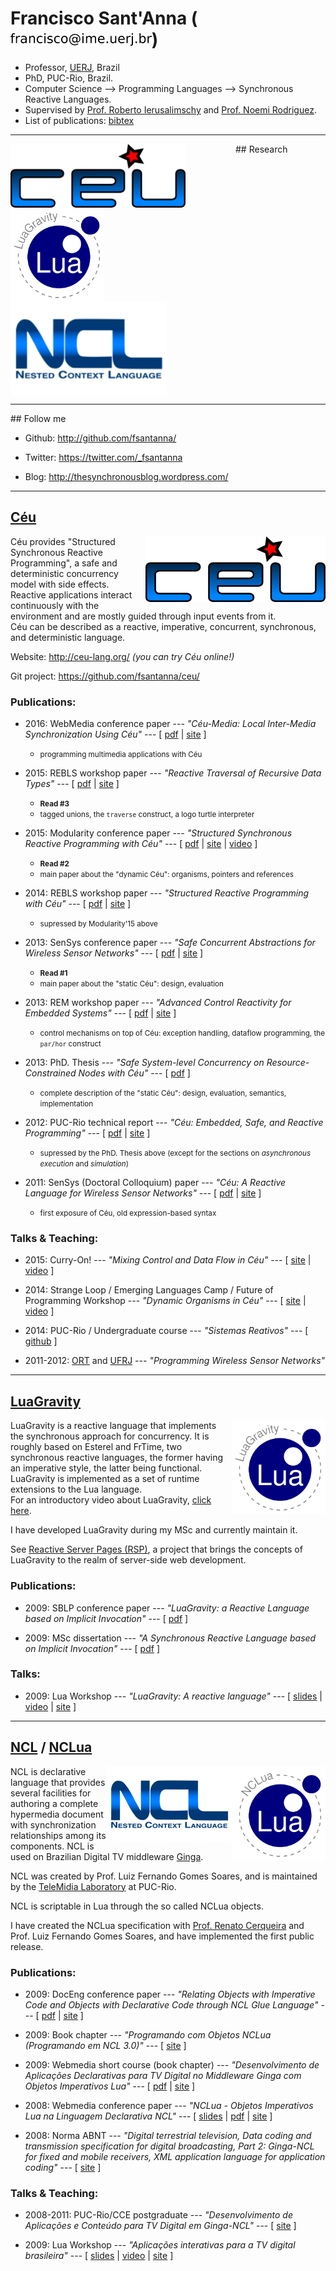 <head>
    <title>Francisco Sant'Anna</title>
    <meta http-equiv="Content-Type" content="text/html; charset=UTF-8"/>

<script type="text/javascript">

  var _gaq = _gaq || [];
  _gaq.push(['_setAccount', 'UA-17746978-1']);
  _gaq.push(['_trackPageview']);

  (function() {
    var ga = document.createElement('script'); ga.type = 'text/javascript'; ga.async = true;
    ga.src = ('https:' == document.location.protocol ? 'https://ssl' : 'http://www') + '.google-analytics.com/ga.js';
    var s = document.getElementsByTagName('script')[0]; s.parentNode.insertBefore(ga, s);
  })();

</script>

</head>

# Francisco Sant'Anna (<img src="email.png" height="20"/>)

* Professor, [UERJ](http://www.uerj.br/idiomas.php#gb), Brazil
* PhD, PUC-Rio, Brazil.
* Computer Science --> Programming Languages --> Synchronous Reactive 
  Languages.
* Supervised by
    [Prof. Roberto Ierusalimschy](http://www.inf.puc-rio.br/~roberto)
    and
    [Prof. Noemi Rodriguez](http://www.inf.puc-rio.br/~noemi).
* List of publications: [bibtex](fsantanna.bib)

<hr/>
## Research

<a href="#ceu">
<img width="280" src="ceu.png" style="float:left; margin-right: 80px;"/>
</a>

<a href="#luagravity">
<img width="150" src="luagravity.png" style="float:left; margin-right: 80px;"/>
</a>

<a href="#ncl">
<img width="250" src="ncl.png" style="float:left; margin-right: 80px;"/>
</a>

<div style="clear:both;"></div>

<hr/>
## Follow me

* Github:
    <http://github.com/fsantanna/>

* Twitter:
    <https://twitter.com/_fsantanna>

* Blog:
    <http://thesynchronousblog.wordpress.com/>

<a name="ceu"></a>
<hr/>

## [Céu](http://ceu-lang.org)

<img align="right" src="ceu.png"/>

Céu provides "Structured Synchronous Reactive Programming", a safe and 
deterministic concurrency model with side effects.
<br/>
Reactive applications interact continuously with the environment and are mostly 
guided through input events from it.
<br/>
Céu can be described as a reactive, imperative, concurrent, synchronous, and 
deterministic language.

<!--
Céu has a memory footprint of around 3Kb of ROM and 100b of RAM (on a 16bits 
platform).
-->

Website: <http://ceu-lang.org/> *(you can try Céu online!)*

Git project: <https://github.com/fsantanna/ceu/>

<!--
Currently, it is restricted to static-only applications.
I'm looking for embedded systems developers interested in using Céu.
I can help with all support (i.e. coding) to integrate Céu with your platform.
-->

### Publications:

* 2016: WebMedia conference paper
    --- *"Céu-Media: Local Inter-Media Synchronization Using Céu"*
    --- [ [pdf](ceumedia_webmedia16_pre.pdf) | [site][ceumedia16_site] ]
    * <small>programming multimedia applications with Céu</small>

* 2015: REBLS workshop paper
    --- *"Reactive Traversal of Recursive Data Types"*
    --- [ [pdf](ceu_rebls15.pdf) | [site][rebls15_site] ]
    * <small>**Read #3**</small>
    * <small>tagged unions, the `traverse` construct, a logo turtle 
             interpreter</small>

* 2015: Modularity conference paper
    --- *"Structured Synchronous Reactive Programming with Céu"*
    --- [ [pdf](ceu_mod15_pre.pdf) | [site][mod15_site] | [video][mod15_video] ]
    * <small>**Read #2**</small>
    * <small>main paper about the "dynamic Céu": organisms, pointers and 
             references</small>

* 2014: REBLS workshop paper
    --- *"Structured Reactive Programming with Céu"*
    --- [ [pdf](ceu_rebls14_pre.pdf) | [site][rebls14_site] ]
    * <small>supressed by Modularity'15 above</small>

* 2013: SenSys conference paper
    --- *"Safe Concurrent Abstractions for Wireless Sensor Networks"*
    --- [ [pdf](ceu_sensys13_pre.pdf) | [site][sensys13_site] ]
    * <small>**Read #1**</small>
    * <small>main paper about the "static Céu": design, evaluation
             </small>

* 2013: REM workshop paper
    --- *"Advanced Control Reactivity for Embedded Systems"*
    --- [ [pdf](ceu_rem13_pre.pdf) | [site][rem13_site] ]
    * <small>control mechanisms on top of Céu: exception handling,
             dataflow programming, the `par/hor` construct</small>

* 2013: PhD. Thesis
    --- *"Safe System-level Concurrency on Resource-Constrained Nodes with Céu"*
    --- [ [pdf](ceu_phd.pdf) ]
    * <small>complete description of the "static Céu": design, evaluation, 
             semantics, implementation</small>

* 2012: PUC-Rio technical report
    --- *"Céu: Embedded, Safe, and Reactive Programming"*
    --- [ [pdf](ceu_tr.pdf) | [site][tr_site] ]
    * <small>supressed by the PhD. Thesis above (except for the sections on
      *asynchronous execution* and *simulation*)</small>

* 2011: SenSys (Doctoral Colloquium) paper
    --- *"Céu: A Reactive Language for Wireless Sensor Networks"*
    --- [ [pdf](ceu_sensys11.pdf) | [site][dc_site] ]
    * <small>first exposure of Céu, old expression-based syntax</small>

[ceumedia16_site]: http://dl.acm.org/citation.cfm?id=2976856
[rebls15_site]: http://www.guidosalvaneschi.com/REBLS/REBLS2015/
[mod15_site]: http://www.aosd.net/2015/
[mod15_video]: https://vimeo.com/110512582
[rebls14_site]: http://www.guidosalvaneschi.com/REBLS/REBLS2014/
[sensys13_site]: http://sensys.acm.org/2013/index.html
[rem13_site]: http://soft.vub.ac.be/REM13/
[tr_site]: http://bib-di.inf.puc-rio.br/techreports/2012.htm
[dc_site]: http://www.cse.ust.hk/~lingu/SenSys11DC/

### Talks & Teaching:

* 2015: Curry-On!
    --- *"Mixing Control and Data Flow in Céu"*
    --- [ [site][curryon_site] | [video][curryon_video] ]

[curryon_site]: http://curry-on.org/
[curryon_video]: https://www.youtube.com/watch?v=aivVg9WMuMs

* 2014: Strange Loop / Emerging Languages Camp / Future of Programming Workshop 
    --- *"Dynamic Organisms in Céu"*
    --- [ [site][fpw_site] | [video][fpw_video] ]

[fpw_site]: http://www.future-programming.org/program.html
[fpw_video]: https://vimeo.com/110512582

* 2014: PUC-Rio / Undergraduate course
    --- *"Sistemas Reativos"*
    --- [ [github][reativos_github] ]

[reativos_github]: https://github.com/fsantanna/reativos

* 2011-2012: [ORT](http://www.ort.org.br) and [UFRJ](http://www.ufrj.br)
    --- *"Programming Wireless Sensor Networks"*

<a name="luagravity"></a>
<hr/>

## [LuaGravity][luagravity]

[luagravity]: http://www.lua.inf.puc-rio.br/~francisco/luagravity/

<img width="150" align="right" src="luagravity.png"/>

LuaGravity is a reactive language that implements the synchronous approach for 
concurrency.
It is roughly based on Esterel and FrTime, two synchronous reactive languages, 
the former having an imperative style, the latter being functional.
LuaGravity is implemented as a set of runtime extensions to the Lua language.  
For an introductory video about LuaGravity, [click 
here](http://thesynchronousblog.wordpress.com/lua-workshop09-video/).

I have developed LuaGravity during my MSc and currently maintain it.

See [Reactive Server Pages (RSP)][rsp], a project that brings the concepts of 
LuaGravity to the realm of server-side web development.

[rsp]: http://www.lua.inf.puc-rio.br/~francisco/rsp/

### Publications:

* 2009: SBLP conference paper
    --- *"LuaGravity: a Reactive Language based on Implicit Invocation"*
    --- [ [pdf](luagravity_sblp.pdf) ]

* 2009: MSc dissertation
    --- *"A Synchronous Reactive Language based on Implicit Invocation"*
    --- [ [pdf](luagravity_msc.pdf) ]

### Talks:

* 2009: Lua Workshop
    --- *"LuaGravity: A reactive language"*
    --- [ [slides][luagravity_luaws_video] | [video][luagravity_luaws_video] | [site][luagravity_luaws_site] ]

[luagravity_luaws_slides]: http://thesynchronousblog.wordpress.com/lua-workshop09-video/
[luagravity_luaws_video]: http://thesynchronousblog.wordpress.com/lua-workshop09-video/
[luagravity_luaws_site]: http://www.lua.org/wshop09.html

<a name="ncl"></a>
<hr/>

## [NCL](http://www.ncl.org.br) / [NCLua][nclua]

[nclua]: http://www.telemidia.puc-rio.br/~francisco/nclua/

<img width="150" align="right" src="nclua.png"/>
<img align="right" src="ncl.png"/>

NCL is declarative language that provides several facilities for authoring a 
complete hypermedia document with synchronization relationships among its 
components.
NCL is used on Brazilian Digital TV middleware 
[Ginga](http://www.ginga.org.br).

NCL was created by Prof. Luiz Fernando Gomes Soares, and is maintained by the 
[TeleMidia Laboratory](http://www.telemidia.puc-rio.br) at PUC-Rio.

NCL is scriptable in Lua through the so called NCLua objects.

I have created the NCLua specification with [Prof. Renato 
Cerqueira](http://www.inf.puc-rio.br/~rcerq) and Prof. Luiz Fernando Gomes 
Soares, and have implemented the first public release.

### Publications:

* 2009: DocEng conference paper
    --- *"Relating Objects with Imperative Code and Objects with
          Declarative Code through NCL Glue Language"*
    --- [ [pdf](nclua_doceng.pdf) | [site][nclua_doceng] ]

* 2009: Book chapter
    --- *"Programando com Objetos NCLua (Programando em NCL 3.0)"*
    --- [ [site][nclua_book] ]

* 2009: Webmedia short course (book chapter)
    --- *"Desenvolvimento de Aplicações Declarativas para TV Digital no 
          Middleware Ginga com Objetos Imperativos Lua"*
    --- [ [pdf](nclua_shortcourse.pdf) | [site][nclua_shortcourse] ]

* 2008: Webmedia conference paper
    --- *"NCLua - Objetos Imperativos Lua na Linguagem Declarativa NCL"*
    --- [ [slides](nclua_webmedia_slides.pdf) | [pdf](nclua_webmedia.pdf) | [site][nclua_webmedia] ]

* 2008: Norma ABNT
    --- *"Digital terrestrial television, Data coding and transmission
         specification for digital broadcasting, Part 2: Ginga-NCL for
         fixed and mobile receivers, XML application language for
         application coding"*
    --- [ [site][nclua_abnt] ]

[nclua_doceng]: http://doceng09.cs.unibw.de/
[nclua_book]: http://www.elsevier.com.br/site/produtos/Detalhe-Produto.aspx?tid=3826&seg=6&isbn=9788535234572
[nclua_shortcourse]: http://www.sbc.org.br/ce-webmedia/webmedia2009/
[nclua_webmedia]: http://www.inf.ufes.br/webmedia2008/webmedia2008_home.html
[nclua_abnt]: http://www.forumsbtvd.org.br/

### Talks & Teaching:

* 2008-2011: PUC-Rio/CCE postgraduate
    --- *"Desenvolvimento de Aplicações e Conteúdo para TV Digital em Ginga-NCL"*
    --- [ [site][nclua_cce] ]

* 2009: Lua Workshop
    --- *"Aplicações interativas para a TV digital brasileira"*
    --- [ [slides](nclua_luaws.pdf) | [video][nclua_luaws_video] | [site][nclua_luaws_site] ]

[nclua_cce]: http://www.cce.puc-rio.br/informatica/tvdigital.htm
[nclua_luaws_video]: mms://midia.com.puc-rio.br/integra/20091109_lua2tarde1.wmv
[nclua_luaws_site]: http://www.lua.org/wshop09.html

<br/>

<!--
<hr/>

## [Lua](http://www.lua.org)

<img width="150" align="right" src="lua.png"/>

Lua is a powerful, fast, lightweight, embeddable scripting language.

Lua combines simple procedural syntax with powerful data description constructs 
based on associative arrays and extensible semantics.
Lua is dynamically typed, runs by interpreting bytecode for a register-based 
virtual machine, and has automatic memory management with incremental garbage 
collection, making it ideal for configuration, scripting, and rapid 
prototyping.

The Lua language is designed, implemented, and maintained at PUC-Rio by Profs. 
[Roberto Ierusalismchy](http://www.inf.puc-rio.br/~roberto/), [Waldemar 
Celes](http://www.inf.puc-rio.br/~celes/), and [Luiz Henrique de 
Figueiredo](http://www.tecgraf.puc-rio.br/~lhf/).

Most of my researching and teaching is related to the Lua language.

### Talks & Teaching:

* 2010-2012: [ORT](http://www.ort.org.br)
    --- *"Programação em Lua"*

* 2010: JAI short course
    --- *"Introdução à Linguagem Lua"*
    --- [ [site][lua_unicentro] ]

* 2010: ERBASE short course
    --- *"Programação na Linguagem Lua"*
    --- [ [site][lua_erbase] ]

[lua_unicentro]: http://eventos.unicentro.br/jai2010/
[lua_erbase]: http://www.fejal.com.br/erbase2010/index.php
-->

<br/> <br/> <br/> <br/> <br/> <br/> <br/> <br/> <br/> <br/> <br/> <br/>
<br/> <br/> <br/> <br/> <br/> <br/> <br/> <br/> <br/> <br/> <br/> <br/>
